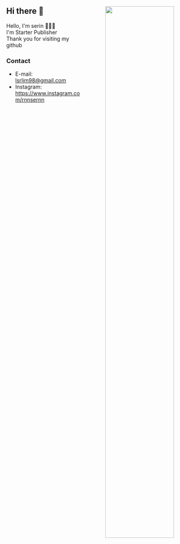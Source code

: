 
<div align="center">
  
<img align="right" width="60%" src="https://github-readme-stats.vercel.app/api?username=lsrljm8011&show_icons=true&theme=github_dark&hide="/>

  <div align="left">
    
## Hi there 👋
Hello, I'm  serin 👩🏻‍💻<br>
I'm Starter Publisher<br>
Thank you for visiting my github<br>

### Contact
- E-mail: lsrljm98@gmail.com
- Instagram: https://www.instagram.com/rnnsernn
